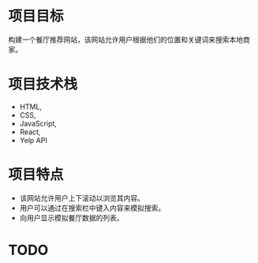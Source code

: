# 项目目标

构建一个餐厅推荐网站，该网站允许用户根据他们的位置和关键词来搜索本地商家。

# 项目技术栈

- HTML,
- CSS,
- JavaScript,
- React,
- Yelp API

# 项目特点

- 该网站允许用户上下滚动以浏览其内容。
- 用户可以通过在搜索栏中键入内容来模拟搜索。
- 向用户显示模拟餐厅数据的列表。

# TODO
